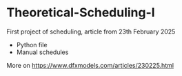# Theoretical-Scheduling-I
First project of scheduling, article from 23th February 2025
* Python file
* Manual schedules

More on https://www.dfxmodels.com/articles/230225.html
